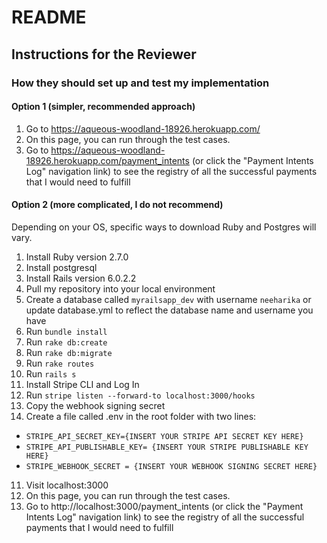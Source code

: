 # README

## Instructions for the Reviewer
### How they should set up and test my implementation

#### Option 1 (simpler, recommended approach)
1. Go to https://aqueous-woodland-18926.herokuapp.com/
2. On this page, you can run through the test cases.
3. Go to https://aqueous-woodland-18926.herokuapp.com/payment_intents (or click the "Payment Intents Log" navigation link) to see the registry of all the successful payments that I would need to fulfill

#### Option 2 (more complicated, I do not recommend)
Depending on your OS, specific ways to download Ruby and Postgres will vary. 
1. Install Ruby version 2.7.0
2. Install postgresql
3. Install Rails version 6.0.2.2
4. Pull my repository into your local environment
5. Create a database called `myrailsapp_dev` with username `neeharika` or update database.yml to reflect the database name and username you have
6. Run `bundle install`
7. Run `rake db:create`
8. Run `rake db:migrate`
9. Run `rake routes`
10. Run `rails s`
11. Install Stripe CLI and Log In
12. Run `stripe listen --forward-to localhost:3000/hooks`
14. Copy the webhook signing secret
11. Create a file called .env in the root folder with two lines:
  * `STRIPE_API_SECRET_KEY={INSERT YOUR STRIPE API SECRET KEY HERE}`
  * `STRIPE_API_PUBLISHABLE_KEY= {INSERT YOUR STRIPE PUBLISHABLE KEY HERE}`
  * `STRIPE_WEBHOOK_SECRET = {INSERT YOUR WEBHOOK SIGNING SECRET HERE}`
11. Visit localhost:3000
12. On this page, you can run through the test cases.
13. Go to http://localhost:3000/payment_intents (or click the "Payment Intents Log" navigation link) to see the registry of all the successful payments that I would need to fulfill
